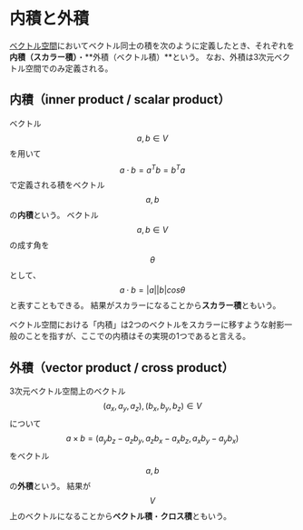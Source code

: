 # 内積と外積

[ベクトル空間](../linear_algebra/vector_space.md)においてベクトル同士の積を次のように定義したとき、それぞれを**内積（スカラー積）**・**外積（ベクトル積）**という。
なお、外積は3次元ベクトル空間でのみ定義される。

## 内積（inner product / scalar product）

ベクトル $$a, b \in V$$ を用いて $$a \cdot b = a^Tb = b^Ta$$ で定義される積をベクトル $$a,b$$ の**内積**という。
ベクトル $$a, b \in V$$ の成す角を $$\theta$$ として、$$a \cdot b = |a||b|cos\theta$$ と表すこともできる。
結果がスカラーになることから**スカラー積**ともいう。

ベクトル空間における「内積」は2つのベクトルをスカラーに移すような射影一般のことを指すが、ここでの内積はその実現の1つであると言える。

## 外積（vector product / cross product）

3次元ベクトル空間上のベクトル $$(a_x,a_y,a_z),(b_x,b_y,b_z) \in V$$ について $$a \times b = (a_yb_z-a_zb_y, a_zb_x - a_xb_z, a_xb_y - a_yb_x)$$ をベクトル $$a,b$$ の**外積**という。
結果が $$V$$ 上のベクトルになることから**ベクトル積**・**クロス積**ともいう。
